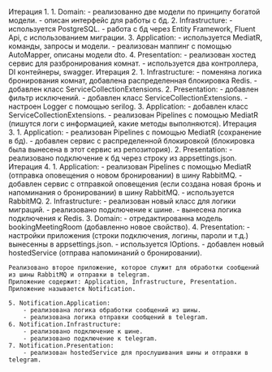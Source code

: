 Итерация 1.
    1. Domain:
        - реализованно две модели по принципу богатой модели.
        - описан интерфейс для работы с бд.
    2. Infrastructure:
        - используется PostgreSQL.
        - работа с бд через Entity Framework, Fluent Api, с использованием миграции.
    3. Application:
        - используется MediatR, команды, запросы и модели.
        - реализован маппинг с помощью AutoMapper, описаны модели dto.
    4. Presentation:
        - реализован хостед сервис для разбронирования комнат.
        - используется два контроллера, DI контейнеры, swagger.
Итерация 2.
    1. Infrastructure:
        - поменяна логика бронирования комнат, добавлена распределенная блокировка Redis.
        - добавлен класс ServiceCollectionExtensions.
    2. Presentation:
        - добавлен фильтр исключений.
        - добавлен класс ServiceCollectionExtensions.
        - настроен Logger с помощью serilog.
    3. Application:
        - добавлен класс ServiceCollectionExtensions.
        - реализован Pipelines с помощью MediatR (пишутся логи с информацией, какие методы выполняются).
Итерация 3.
    1. Application:
        - реализован Pipelines с помощью MediatR (сохранение в бд).
        - добавлен сервис с распределенной блокировкой (блокировка была вынесена в этот сервис из репозитория).
    2. Presentation:
        - реализовано подключение к бд через строку из appsettings.json.
Итерация 4.
    1. Application:
        - реализован Pipelines с помощью MediatR (отправка оповещения о новом бронировании) в шину RabbitMQ.
        - добавлен сервис с отправкой оповещения (если создана новая бронь и напоминания о бронировании) в шину RabbitMQ.
        - используется RabbitMQ.
    2. Infrastructure:
        - реализован новый класс для логики миграций.
        - реализовано подключение к шине.
        - вынесена логика подключения к Redis.
    3. Domain:
        - отредактированна модель bookingMeetingRoom (добавленно новое свойство).
    4. Presentation:
        - настройки приложения (строки подключения, логины, пароли и т.д.) вынесенны в appsettings.json.
        - используется IOptions.
        - добавлен новый hostedService (отправа напоминаний о бронировании).

    Реализовано второе приложение, которое служит для обработки сообщений из шины RabbitMQ и отправки в telegram.
    Приложение содержит: Application, Infrastructure, Presentation.
    Приложение называется Notification.

    5. Notification.Application:
        - реализована логика обработки сообщений из шины.
        - реализована логика отправки сообщений в telegram.
    6. Notification.Infrastructure:
        - реализовано подключение к шине.
        - реализовано подключение к telegram.
    7. Notification.Presentation:
        - реализован hostedService для прослушивания шины и отправки в telegram.

